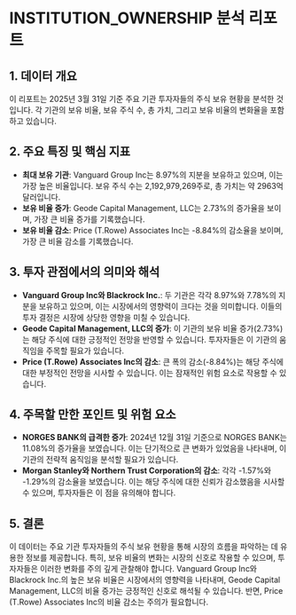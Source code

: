 # INSTITUTION_OWNERSHIP 분석 리포트

## 1. 데이터 개요

이 리포트는 2025년 3월 31일 기준 주요 기관 투자자들의 주식 보유 현황을 분석한 것입니다. 각 기관의 보유 비율, 보유 주식 수, 총 가치, 그리고 보유 비율의 변화율을 포함하고 있습니다.

## 2. 주요 특징 및 핵심 지표

- **최대 보유 기관**: Vanguard Group Inc는 8.97%의 지분을 보유하고 있으며, 이는 가장 높은 비율입니다. 보유 주식 수는 2,192,979,269주로, 총 가치는 약 2963억 달러입니다.
- **보유 비율 증가**: Geode Capital Management, LLC는 2.73%의 증가율을 보이며, 가장 큰 비율 증가를 기록했습니다.
- **보유 비율 감소**: Price (T.Rowe) Associates Inc는 -8.84%의 감소율을 보이며, 가장 큰 비율 감소를 기록했습니다.

## 3. 투자 관점에서의 의미와 해석

- **Vanguard Group Inc와 Blackrock Inc.**: 두 기관은 각각 8.97%와 7.78%의 지분을 보유하고 있으며, 이는 시장에서의 영향력이 크다는 것을 의미합니다. 이들의 투자 결정은 시장에 상당한 영향을 미칠 수 있습니다.
- **Geode Capital Management, LLC의 증가**: 이 기관의 보유 비율 증가(2.73%)는 해당 주식에 대한 긍정적인 전망을 반영할 수 있습니다. 투자자들은 이 기관의 움직임을 주목할 필요가 있습니다.
- **Price (T.Rowe) Associates Inc의 감소**: 큰 폭의 감소(-8.84%)는 해당 주식에 대한 부정적인 전망을 시사할 수 있습니다. 이는 잠재적인 위험 요소로 작용할 수 있습니다.

## 4. 주목할 만한 포인트 및 위험 요소

- **NORGES BANK의 급격한 증가**: 2024년 12월 31일 기준으로 NORGES BANK는 11.08%의 증가율을 보였습니다. 이는 단기적으로 큰 변화가 있었음을 나타내며, 이 기관의 전략적 움직임을 분석할 필요가 있습니다.
- **Morgan Stanley와 Northern Trust Corporation의 감소**: 각각 -1.57%와 -1.29%의 감소율을 보였습니다. 이는 해당 주식에 대한 신뢰가 감소했음을 시사할 수 있으며, 투자자들은 이 점을 유의해야 합니다.

## 5. 결론

이 데이터는 주요 기관 투자자들의 주식 보유 현황을 통해 시장의 흐름을 파악하는 데 유용한 정보를 제공합니다. 특히, 보유 비율의 변화는 시장의 신호로 작용할 수 있으며, 투자자들은 이러한 변화를 주의 깊게 관찰해야 합니다. Vanguard Group Inc와 Blackrock Inc.의 높은 보유 비율은 시장에서의 영향력을 나타내며, Geode Capital Management, LLC의 비율 증가는 긍정적인 신호로 해석될 수 있습니다. 반면, Price (T.Rowe) Associates Inc의 비율 감소는 주의가 필요합니다.